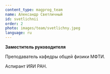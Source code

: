 ```yaml
---
content_type: magprog_team
name: Александр Светличный
id: svetlichnii
order: 2
photo: images/team/svetlichny.jpeg
language: ru
---
```

**Заместитель руководителя**

Преподаватель кафедры общей физики МФТИ.

Аспирант ИЯИ РАН.
